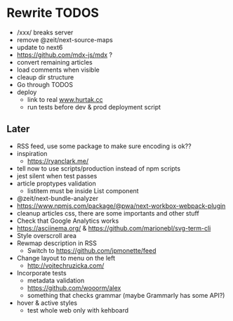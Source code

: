 # Rewrite TODOS

* /xxx/ breaks server
* remove @zeit/next-source-maps
* update to next6
* https://github.com/mdx-js/mdx ?
* convert remaining articles
* load comments when visible
* cleaup dir structure
* Go through TODOS
* deploy
  * link to real www.hurtak.cc
  * run tests before dev & prod deployment script

## Later

* RSS feed, use some package to make sure encoding is ok??
* inspiration
  * https://ryanclark.me/
* tell now to use scripts/production instead of npm scripts
* jest silent when test passes
* article proptypes validation
  * listitem must be inside List component
* @zeit/next-bundle-analyzer
* https://www.npmjs.com/package/@pwa/next-workbox-webpack-plugin
* cleanup articles css, there are some importants and other stuff
* Check that Google Analytics works
* https://asciinema.org/ & https://github.com/marionebl/svg-term-cli
* Style overscroll area
* Rewmap description in RSS
  * Switch to https://github.com/jpmonette/feed
* Change layout to menu on the left
  * http://vojtechruzicka.com/
* Incorporate tests
  * metadata validation
  * https://github.com/wooorm/alex
  * something that checks grammar (maybe Grammarly has some API?)
* hover & active styles
  * test whole web only with kehboard
